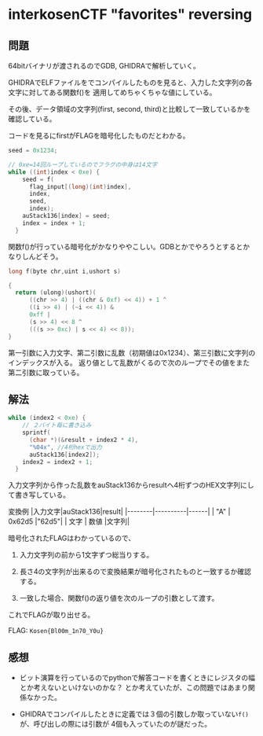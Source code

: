 # interkosenCTF "favorites" reversing

## 問題

64bitバイナリが渡されるのでGDB, GHIDRAで解析していく。

GHIDRAでELFファイルをでコンパイルしたものを見ると、入力した文字列の各文字に対してある関数f()を
適用してめちゃくちゃな値にしている。

その後、データ領域の文字列(first, second, third)と比較して一致しているかを確認している。

コードを見るにfirstがFLAGを暗号化したものだとわかる。

```c
seed = 0x1234;

// 0xe=14回ループしているのでフラグの中身は14文字
while ((int)index < 0xe) {
    seed = f(
      flag_input[(long)(int)index],
      index,
      seed,
      index);
    auStack136[index] = seed;
    index = index + 1;
  }
```

関数f()が行っている暗号化がかなりややこしい。GDBとかでやろうとするとかなりしんどそう。

```c
long f(byte chr,uint i,ushort s)

{
  return (ulong)(ushort)(
      ((chr >> 4) | ((chr & 0xf) << 4)) + 1 ^
      ((i >> 4) | (~i << 4)) &
      0xff |
      (s >> 4) << 8 ^
      (((s >> 0xc) | s << 4) << 8));
}
```

第一引数に入力文字、第二引数に乱数（初期値は0x1234）、第三引数に文字列のインデックスが入る。
返り値として乱数がくるので次のループでその値をまた第二引数に取っている。

## 解法

```c
while (index2 < 0xe) {
    // ２バイト毎に書き込み
    sprintf(
      (char *)(&result + index2 * 4),
      "%04x", //4桁hexで出力
      auStack136[index2]);
    index2 = index2 + 1;
  }
```

入力文字列から作った乱数をauStack136からresultへ4桁ずつのHEX文字列にして書き写している。

変換例
|入力文字|auStack136|result|
|--------|----------|------|
|  "A"   | 0x62d5   |"62d5"|
| 文字   | 数値     |文字列|

暗号化されたFLAGはわかっているので、

1. 入力文字列の前から1文字ずつ総当りする。

1. 長さ4の文字列が出来るので変換結果が暗号化されたものと一致するか確認する。

1. 一致した場合、関数f()の返り値を次のループの引数として渡す。

これでFLAGが取り出せる。

FLAG: `Kosen{Bl00m_1n70_Y0u}`

## 感想
* ビット演算を行っているのでpythonで解答コードを書くときにレジスタの幅とか考えないといけないのかな？
とか考えていたが、この問題ではあまり関係なかった。

* GHIDRAでコンパイルしたときに定義では３個の引数しか取っていない`f()`が、呼び出しの際には引数が
4個も入っていたのが謎だった。
